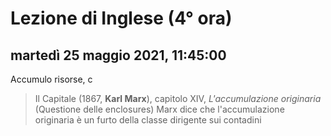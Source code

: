 # Lezione di Inglese (4° ora)

## martedì 25 maggio 2021, 11:45:00

Accumulo risorse, c

> Il Capitale (1867, **Karl Marx**), capitolo XIV, *L'accumulazione originaria* (Questione delle enclosures)
> Marx dice che l'accumulazione originaria è un furto della classe dirigente sui contadini

<!--stackedit_data:
eyJoaXN0b3J5IjpbLTEzODMyMDU3NzVdfQ==
-->